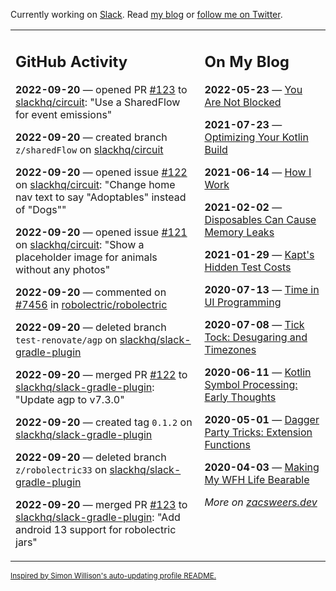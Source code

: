 Currently working on [Slack](https://slack.com/). Read [my blog](https://zacsweers.dev/) or [follow me on Twitter](https://twitter.com/ZacSweers).

<table><tr><td valign="top" width="60%">

## GitHub Activity
<!-- githubActivity starts -->
**2022-09-20** — opened PR [#123](https://github.com/slackhq/circuit/pull/123) to [slackhq/circuit](https://github.com/slackhq/circuit): "Use a SharedFlow for event emissions"

**2022-09-20** — created branch `z/sharedFlow` on [slackhq/circuit](https://github.com/slackhq/circuit)

**2022-09-20** — opened issue [#122](https://github.com/slackhq/circuit/issues/122) on [slackhq/circuit](https://github.com/slackhq/circuit): "Change home nav text to say "Adoptables" instead of "Dogs""

**2022-09-20** — opened issue [#121](https://github.com/slackhq/circuit/issues/121) on [slackhq/circuit](https://github.com/slackhq/circuit): "Show a placeholder image for animals without any photos"

**2022-09-20** — commented on [#7456](https://github.com/robolectric/robolectric/issues/7456#issuecomment-1252726608) in [robolectric/robolectric](https://github.com/robolectric/robolectric)

**2022-09-20** — deleted branch `test-renovate/agp` on [slackhq/slack-gradle-plugin](https://github.com/slackhq/slack-gradle-plugin)

**2022-09-20** — merged PR [#122](https://github.com/slackhq/slack-gradle-plugin/pull/122) to [slackhq/slack-gradle-plugin](https://github.com/slackhq/slack-gradle-plugin): "Update agp to v7.3.0"

**2022-09-20** — created tag `0.1.2` on [slackhq/slack-gradle-plugin](https://github.com/slackhq/slack-gradle-plugin)

**2022-09-20** — deleted branch `z/robolectric33` on [slackhq/slack-gradle-plugin](https://github.com/slackhq/slack-gradle-plugin)

**2022-09-20** — merged PR [#123](https://github.com/slackhq/slack-gradle-plugin/pull/123) to [slackhq/slack-gradle-plugin](https://github.com/slackhq/slack-gradle-plugin): "Add android 13 support for robolectric jars"
<!-- githubActivity ends -->
</td><td valign="top" width="40%">

## On My Blog
<!-- blog starts -->
**2022-05-23** — [You Are Not Blocked](https://www.zacsweers.dev/you-are-not-blocked/)

**2021-07-23** — [Optimizing Your Kotlin Build](https://www.zacsweers.dev/optimizing-your-kotlin-build/)

**2021-06-14** — [How I Work](https://www.zacsweers.dev/how-i-work/)

**2021-02-02** — [Disposables Can Cause Memory Leaks](https://www.zacsweers.dev/disposables-can-cause-memory-leaks/)

**2021-01-29** — [Kapt's Hidden Test Costs](https://www.zacsweers.dev/kapts-hidden-test-costs/)

**2020-07-13** — [Time in UI Programming](https://www.zacsweers.dev/time-in-ui/)

**2020-07-08** — [Tick Tock: Desugaring and Timezones](https://www.zacsweers.dev/ticktock-desugaring-timezones/)

**2020-06-11** — [Kotlin Symbol Processing: Early Thoughts](https://www.zacsweers.dev/kotlin-symbol-processor-early-thoughts/)

**2020-05-01** — [Dagger Party Tricks: Extension Functions](https://www.zacsweers.dev/dagger-party-tricks-extension-functions/)

**2020-04-03** — [Making My WFH Life Bearable](https://www.zacsweers.dev/making-wfh-life-bearable/)
<!-- blog ends -->
_More on [zacsweers.dev](https://zacsweers.dev/)_
</td></tr></table>

<sub><a href="https://simonwillison.net/2020/Jul/10/self-updating-profile-readme/">Inspired by Simon Willison's auto-updating profile README.</a></sub>
